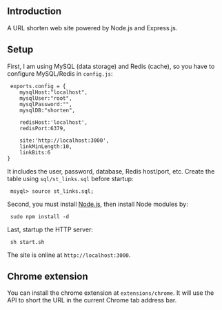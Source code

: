 ## Introduction

A URL shorten web site powered by Node.js and Express.js.

## Setup

First, I am using MySQL (data storage) and Redis (cache), so you have to configure MySQL/Redis in `config.js`:

     exports.config = {
      	mysqlHost:"localhost",
    	mysqlUser:"root",
    	mysqlPassword:"",
    	mysqlDB:"shorten",
		
    	redisHost:'localhost',
	    redisPort:6379,

	    site:'http://localhost:3000',
    	linkMinLength:10,
    	linkBits:6
    }
	
It includes the user, password, database, Redis host/port, etc. Create the table using `sql/st_links.sql` before startup:

     msyql> source st_links.sql;
	 
Second, you must install [Node.js](http://nodejs.org), then install Node modules by:

	 sudo npm install -d

Last, startup the HTTP server:

	 sh start.sh

The site is online at `http://localhost:3000`.

## Chrome extension

You can install the chrome extension at `extensions/chrome`. It will use the API to short the URL in the current Chrome tab address bar.


